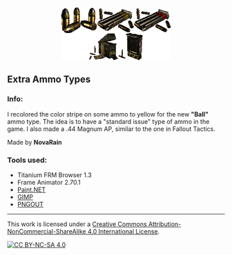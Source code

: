 <p align="center"><img src="/_pics/extra_ammo_types.png" alt="Extra Ammo Types"/></p>

## Extra Ammo Types

### Info:
I recolored the color stripe on some ammo to yellow for the new **"Ball"** ammo type. The idea is to have a "standard issue" type of ammo in the game. I also made a .44 Magnum AP, similar to the one in Fallout Tactics.

Made by **NovaRain**

### Tools used:
* Titanium FRM Browser 1.3
* Frame Animator 2.70.1
* [Paint.NET](https://www.getpaint.net)
* [GIMP](https://www.gimp.org)
* [PNGOUT](http://advsys.net/ken/utils.htm)

--------------------------------------------------------------------------------
This work is licensed under a [Creative Commons Attribution-NonCommercial-ShareAlike 4.0 International License][cc-by-nc-sa].

[![CC BY-NC-SA 4.0][cc-by-nc-sa-image]][cc-by-nc-sa]

[cc-by-nc-sa]: https://creativecommons.org/licenses/by-nc-sa/4.0/
[cc-by-nc-sa-image]: https://licensebuttons.net/l/by-nc-sa/4.0/88x31.png
